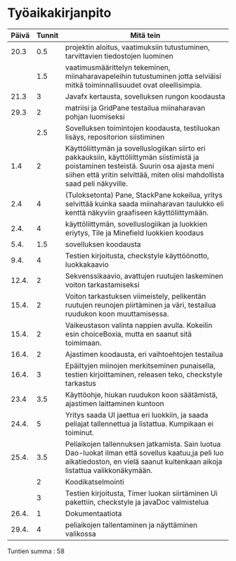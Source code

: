 # Työaikakirjanpito
Päivä | Tunnit | Mitä tein
------|--------|----------
20.3 | 0.5 | projektin aloitus, vaatimuksiin tutustuminen, tarvittavien tiedostojen luominen
  || 1.5 | vaatimusmäärittelyn tekeminen, miinaharavapeleihin tutustuminen jotta selviäisi mitkä toiminnallisuudet ovat oleellisimpia.
  21.3 | 3 | Javafx kertausta, sovelluksen rungon koodausta
  29.3 | 2 | matriisi ja GridPane testailua miinaharavan pohjan luomiseksi
  || 2.5 | Sovelluksen toimintojen koodausta, testiluokan lisäys, repositorion siistiminen
  1.4 | 2 | Käyttöliittymän ja sovelluslogiikan siirto eri pakkauksiin, käyttöliittymän siistimistä ja poistaminen testeistä. Suurin osa ajasta meni siihen että yritin selvittää, miten olisi mahdollista saad peli näkyville.
  2.4 | 4 | (Tuloksetonta) Pane, StackPane kokeilua, yritys selvittää kuinka saada miinaharavan taulukko eli kenttä näkyviin graafiseen käyttöliittymään.
  2.4. | 4 | käyttöliittymän, sovelluslogiikan ja luokkien eriytys, Tile ja Minefield luokkien koodaus
  5.4. |1.5 | sovelluksen koodausta
9.4. | 4 | Testien kirjoitusta, checkstyle käyttöönotto, luokkakaavio
12.4. | 2 | Sekvenssikaavio, avattujen ruutujen laskeminen voiton tarkastamiseksi
15.4. | 2 | Voiton tarkastuksen viimeistely, pelikentän ruutujen reunojen piirtäminen ja väri, testailua ruudukon koon muuttamisessa.
15.4. |2 | Vaikeustason valinta nappien avulla. Kokeilin esin choiceBoxia, mutta en saanut sitä toimimaan.
16.4. | 2 | Ajastimen koodausta, eri vaihtoehtojen testailua
16.4. | 3 | Epäiltyjen miinojen merkitseminen punaisella, testien kirjoittaminen, releasen teko, checkstyle tarkastus
23.4 | 3.5 | Käyttöohje, hiukan ruudukon koon säätämistä, ajastimen laittaminen kuntoon
24.4. | 5 | Yritys saada UI jaettua eri luokkiin, ja saada peliajat tallennettua ja listattua. Kumpikaan ei toiminut.
25.4. | 3.5 | Peliaikojen tallennuksen jatkamista. Sain luotua Dao-luokat ilman että sovellus kaatuu,ja peli luo aikatiedoston, en vielä saanut kuitenkaan aikoja listattua valikkonäkymään.
|| 2 | Koodikatselmointi
|| 3 | Testien kirjoitusta, Timer luokan siirtäminen Ui pakettiin, checkstyle ja javaDoc valmistelua
26.4. | 1 | Dokumentaatiota
29.4. | 4 | peliaikojen tallentaminen ja näyttäminen valikossa

Tuntien summa : 58

